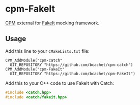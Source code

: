 # cpm-FakeIt
[CPM](http://cpm.rocks) external for
[FakeIt](https://github.com/eranpeer/FakeIt) mocking framework.

## Usage

Add this line to your `CMakeLists.txt` file:
```
CPM_AddModule("cpm-catch"
  GIT_REPOSITORY "https://github.com/bcachet/cpm-catch")
CPM_AddModule("cpm-FakeIt"
  GIT_REPOSITORY "https://github.com/bcachet/cpm-FakeIt")

```

Add this to your C++ code to use FakeIt with Catch:
```c++
#include <catch.hpp>
#include <catch/fakeit.hpp>
```

